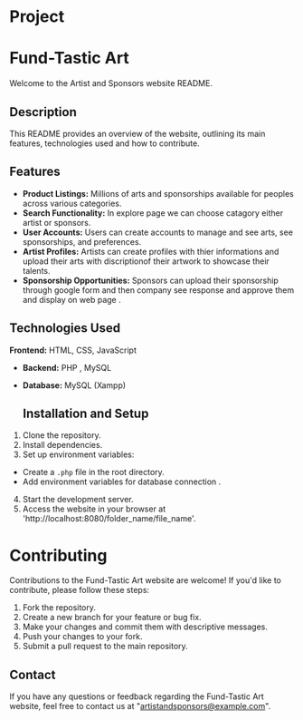 # Project
# Fund-Tastic Art

Welcome to the Artist and Sponsors website README.

## Description
This README provides an overview of the  website, outlining its main features, technologies used and how to contribute.

## Features
- **Product Listings:** Millions of arts and sponsorships available for peoples across various categories.
- **Search Functionality:** In explore page we can choose catagory either artist or sponsors.
- **User Accounts:** Users can create accounts to manage  and see arts, see sponsorships, and preferences.
- **Artist Profiles:** Artists can create profiles with thier informations and upload their arts with discriptionof their artwork to showcase their talents.
- **Sponsorship Opportunities:** Sponsors can upload their sponsorship through google form and then company see response and approve them and display on web page .

## Technologies Used
 **Frontend:** HTML, CSS, JavaScript
- **Backend:** PHP , MySQL
- **Database:**  MySQL (Xampp)

  ## Installation and Setup

1. Clone the repository.
2. Install dependencies.
3.  Set up environment variables:
- Create a `.php` file in the root directory.
- Add environment variables for database connection .

4. Start the development server.
5. Access the website in your browser at 'http://localhost:8080/folder_name/file_name'.

# Contributing
Contributions to the Fund-Tastic Art website are welcome! If you'd like to contribute, please follow these steps:
1. Fork the repository.
2. Create a new branch for your feature or bug fix.
3. Make your changes and commit them with descriptive messages.
4. Push your changes to your fork.
5. Submit a pull request to the main repository.

## Contact

If you have any questions or feedback regarding the Fund-Tastic Art website, feel free to contact us at "artistandsponsors@example.com".
